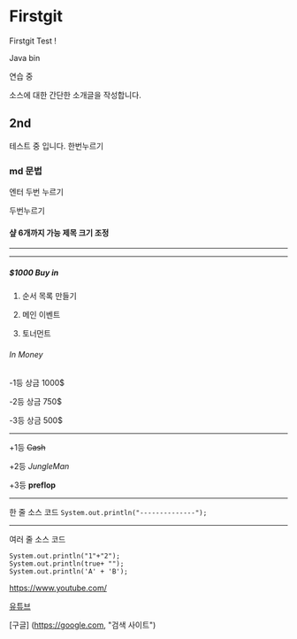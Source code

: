 # Firstgit
Firstgit Test !

Java bin
 
연습 중

소스에 대한 간단한 소개글을 작성합니다.
## 2nd
테스트 중 입니다.
한번누르기
### md 문법
엔터 두번 누르기

두번누르기
#### 샾 6개까지 가능 제목 크기 조정
---
***
##### $1000 Buy in
1. 순서 목록 만들기

2. 메인 이벤트

3. 토너먼트
###### In Money
-1등 상금 1000$

-2등 상금 750$

-3등 상금 500$

***

+1등 ~~Cash~~

+2등 _JungleMan_

+3등 **preflop**

***

한 줄 소스 코드 `System.out.println("--------------");`

***

여러 줄 소스 코드
```
System.out.println("1"+"2");
System.out.println(true+ "");
System.out.println('A' + 'B');
```

<https://www.youtube.com/>

[유튜브](https://www.youtube.com/)

[구글] (https://google.com, "검색 사이트")
